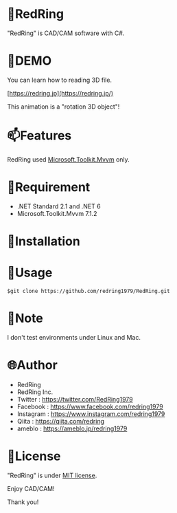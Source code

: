 # &#x1F9F0;RedRing
"RedRing" is CAD/CAM software with C#.

# :art:DEMO

You can learn how to reading 3D file.

[https://redring.jp](https://redring.jp/)

This animation is a "rotation 3D object"!

# :mailbox:Features

RedRing used [Microsoft.Toolkit.Mvvm](https://www.nuget.org/packages/Microsoft.Toolkit.Mvvm) only.

# :rocket:Requirement

* .NET Standard 2.1 and .NET 6
* Microsoft.Toolkit.Mvvm 7.1.2

# :office:Installation

# :construction:Usage

`$git clone https://github.com/redring1979/RedRing.git`
# :memo:Note

I don't test environments under Linux and Mac.

# :globe_with_meridians:Author

* RedRing
* RedRing Inc.
* Twitter : https://twitter.com/RedRing1979
* Facebook : https://www.facebook.com/redring1979
* Instagram : https://www.instagram.com/redring1979
* Qiita : https://qiita.com/redring
* ameblo : https://ameblo.jp/redring1979

# :notebook:License

"RedRing" is under [MIT license](https://en.wikipedia.org/wiki/MIT_License).

Enjoy CAD/CAM!

Thank you!
